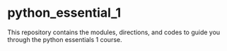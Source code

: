 # python_essential_1
This repository contains the modules, directions, and codes to guide you through the python essentials 1 course.
